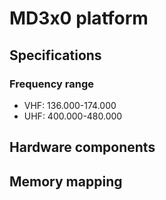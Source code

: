 # MD3x0 platform
 
## Specifications
### Frequency range
* VHF: 136.000-174.000
* UHF: 400.000-480.000

## Hardware components
 
## Memory mapping
